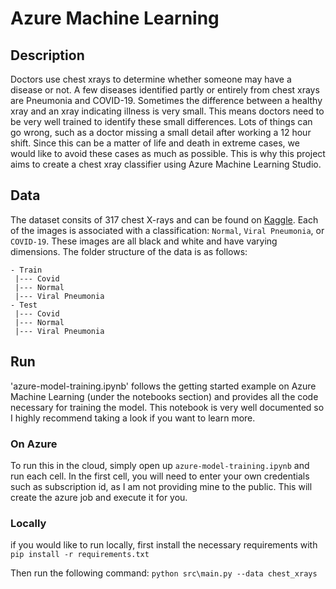 # Azure Machine Learning

## Description

Doctors use chest xrays to determine whether someone may have a disease or not. A few diseases identified partly or entirely from chest xrays are Pneumonia and COVID-19. Sometimes the difference between a healthy xray and an xray indicating illness is very small. This means doctors need to be very well trained to identify these small differences. Lots of things can go wrong, such as a doctor missing a small detail after working a 12 hour shift. Since this can be a matter of life and death in extreme cases, we would like to avoid these cases as much as possible. This is why this project aims to create a chest xray classifier using Azure Machine Learning Studio.

## Data

The dataset consits of 317 chest X-rays and can be found on [Kaggle](https://www.kaggle.com/). Each of the images is associated with a classification: `Normal`, `Viral Pneumonia`, or `COVID-19`. These images are all black and white and have varying dimensions. The folder structure of the data is as follows:

```
- Train
 |--- Covid
 |--- Normal
 |--- Viral Pneumonia
- Test
 |--- Covid
 |--- Normal
 |--- Viral Pneumonia
```

## Run

'azure-model-training.ipynb' follows the getting started example on Azure Machine Learning (under the notebooks section) and provides all the code necessary for training the model. This notebook is very well documented so I highly recommend taking a look if you want to learn more.

### On Azure

To run this in the cloud, simply open up `azure-model-training.ipynb` and run each cell. In the first cell, you will need to enter your own credentials such as subscription id, as I am not providing mine to the public. This will create the azure job and execute it for you. 

### Locally

if you would like to run locally, first install the necessary requirements with `pip install -r requirements.txt`

Then run the following command: `python src\main.py --data chest_xrays`

